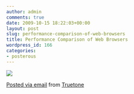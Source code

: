 ```yaml
---
author: admin
comments: true
date: 2009-10-15 18:22:03+00:00
layout: post
slug: performance-comparison-of-web-browsers
title: Performance Comparison of Web Browsers
wordpress_id: 166
categories:
- posterous
---
```


[![](http://posterous.com/getfile/files.posterous.com/truetone/eHzkrljnbdyGcGIBCljBaxJrlrppniGBAFggyGunyhwcbppfsGiygcaCxgrw/media_httpimagessixrevisionscom2009101503performancecomparisonofwebbrowserslargejpg_hEmsuhuHBgaGpDF.jpg.scaled500.jpg)](http://posterous.com/getfile/files.posterous.com/truetone/eHzkrljnbdyGcGIBCljBaxJrlrppniGBAFggyGunyhwcbppfsGiygcaCxgrw/media_httpimagessixrevisionscom2009101503performancecomparisonofwebbrowserslargejpg_hEmsuhuHBgaGpDF.jpg.scaled1000.jpg)

 [Posted via email](http://posterous.com)   from [Truetone](http://truetone.posterous.com/performance-comparison-of-web-browsers)  

 
